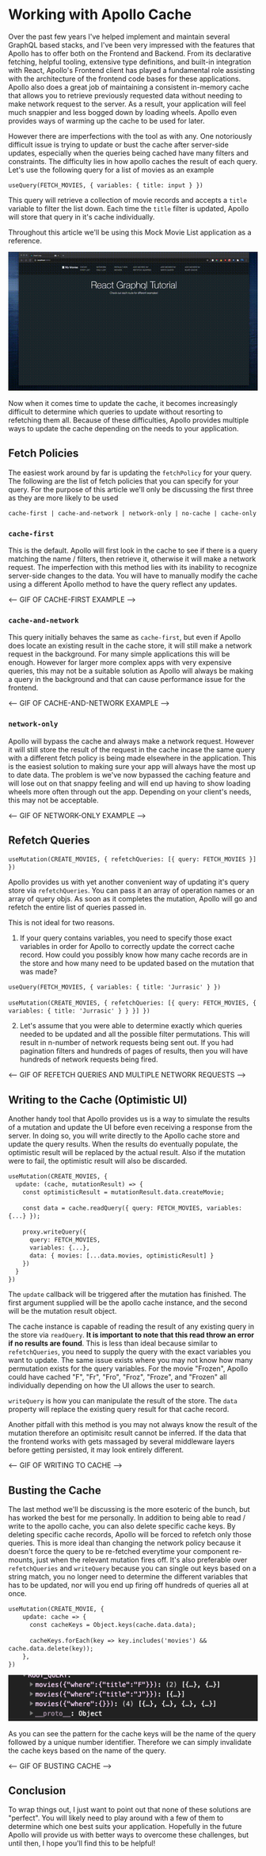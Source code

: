 # Working with Apollo Cache

Over the past few years I've helped implement and maintain several GraphQL based stacks, and I've been very impressed with the features that Apollo has to offer both on the Frontend and Backend. From its declarative fetching, helpful tooling, extensive type definitions, and built-in integration with React, Apollo's Frontend client has played a fundamental role assisting with the architecture of the frontend code bases for these applications. Apollo also does a great job of maintaining a consistent in-memory cache that allows you to retrieve previously requested data without needing to make network request to the server. As a result, your application will feel much snappier and less bogged down by loading wheels. Apollo even provides ways of warming up the cache to be used for later.

However there are imperfections with the tool as with any. One notoriously difficult issue is trying to update or bust the cache after server-side updates, especially when the queries being cached have many filters and constraints. The difficulty lies in how apollo caches the result of each query. Let's use the following query for a list of movies as an example

```
useQuery(FETCH_MOVIES, { variables: { title: input } })
```

This query will retrieve a collection of movie records and accepts a `title` variable to filter the list down. Each time the `title` filter is updated, Apollo will store that query in it's cache individually.

Throughout this article we'll be using this Mock Movie List application as a reference.

![](demo.gif)

Now when it comes time to update the cache, it becomes increasingly difficult to determine which queries to update without resorting to refetching them all. Because of these difficulties, Apollo provides multiple ways to update the cache depending on the needs to your application.

## Fetch Policies

The easiest work around by far is updating the `fetchPolicy` for your query. The following are the list of fetch policies that you can specify for your query. For the purpose of this article we'll only be discussing the first three as they are more likely to be used

```
cache-first | cache-and-network | network-only | no-cache | cache-only
```

### `cache-first`

This is the default. Apollo will first look in the cache to see if there is a query matching the name / filters, then retrieve it, otherwise it will make a network request. The imperfection with this method lies with its inability to recognize server-side changes to the data. You will have to manually modify the cache using a different Apollo method to have the query reflect any updates.

<-- GIF OF CACHE-FIRST EXAMPLE -->

### `cache-and-network`

This query initially behaves the same as `cache-first`, but even if Apollo does locate an existing result in the cache store, it will still make a network request in the background. For many simple applications this will be enough. However for larger more complex apps with very expensive queries, this may not be a suitable solution as Apollo will always be making a query in the background and that can cause performance issue for the frontend.

<-- GIF OF CACHE-AND-NETWORK EXAMPLE -->

### `network-only`

Apollo will bypass the cache and always make a network request. However it will still store the result of the request in the cache incase the same query with a different fetch policy is being made elsewhere in the application. This is the easiest solution to making sure your app will always have the most up to date data. The problem is we've now bypassed the caching feature and will lose out on that snappy feeling and will end up having to show loading wheels more often through out the app. Depending on your client's needs, this may not be acceptable.

<-- GIF OF NETWORK-ONLY EXAMPLE -->

## Refetch Queries

```
useMutation(CREATE_MOVIES, { refetchQueries: [{ query: FETCH_MOVIES }] })
```

Apollo provides us with yet another convenient way of updating it's query store via `refetchQueries`. You can pass it an array of operation names or an array of query objs. As soon as it completes the mutation, Apollo will go and refetch the entire list of queries passed in.

This is not ideal for two reasons.

1. If your query contains variables, you need to specify those exact variables in order for Apollo to correctly update the correct cache record. How could you possibly know how many cache records are in the store and how many need to be updated based on the mutation that was made?

```
useQuery(FETCH_MOVIES, { variables: { title: 'Jurrasic' } })

useMutation(CREATE_MOVIES, { refetchQueries: [{ query: FETCH_MOVIES, { variables: { title: 'Jurrasic' } } }] })
```

2. Let's assume that you were able to determine exactly which queries needed to be updated and all the possible filter permutations. This will result in n-number of network requests being sent out. If you had pagination filters and hundreds of pages of results, then you will have hundreds of network requests being fired.

<-- GIF OF REFETCH QUERIES AND MULTIPLE NETWORK REQUESTS -->

## Writing to the Cache (Optimistic UI)

Another handy tool that Apollo provides us is a way to simulate the results of a mutation and update the UI before even receiving a response from the server. In doing so, you will write directly to the Apollo cache store and update the query results. When the results do eventually populate, the optimistic result will be replaced by the actual result. Also if the mutation were to fail, the optimistic result will also be discarded.

```
useMutation(CREATE_MOVIES, {
  update: (cache, mutationResult) => {
    const optimisticResult = mutationResult.data.createMovie;

    const data = cache.readQuery({ query: FETCH_MOVIES, variables: {...} });

    proxy.writeQuery({
      query: FETCH_MOVIES,
      variables: {...},
      data: { movies: [...data.movies, optimisticResult] }
    })
  }
})
```

The `update` callback will be triggered after the mutation has finished. The first argument supplied will be the apollo cache instance, and the second will be the mutation result object.

The cache instance is capable of reading the result of any existing query in the store via `readQuery`. **It is important to note that this read throw an error if no results are found**. This is less than ideal because similar to `refetchQueries`, you need to supply the query with the exact variables you want to update. The same issue exists where you may not know how many permutation exists for the query variables. For the movie "Frozen", Apollo could have cached "F", "Fr", "Fro", "Froz", "Froze", and "Frozen" all individually depending on how the UI allows the user to search.

`writeQuery` is how you can manipulate the result of the store. The `data` property will replace the existing query result for that cache record.

Another pitfall with this method is you may not always know the result of the mutation therefore an optimisitc result cannot be inferred. If the data that the frontend works with gets massaged by several middleware layers before getting persisted, it may look entirely different.

<-- GIF OF WRITING TO CACHE -->

## Busting the Cache

The last method we'll be discussing is the more esoteric of the bunch, but has worked the best for me personally. In addition to being able to read / write to the apollo cache, you can also delete specific cache keys. By deleting specific cache records, Apollo will be forced to refetch only those queries. This is more ideal than changing the network policy because it doesn't force the query to be re-fetched everytime your component re-mounts, just when the relevant mutation fires off. It's also preferable over `refetchQueries` and `writeQuery` because you can single out keys based on a string match, you no longer need to determine the different variables that has to be updated, nor will you end up firing off hundreds of queries all at once.

```
useMutation(CREATE_MOVIE, {
    update: cache => {
      const cacheKeys = Object.keys(cache.data.data);

      cacheKeys.forEach(key => key.includes('movies') && cache.data.delete(key));
    },
})
```

![](cache-keys.png)

As you can see the pattern for the cache keys will be the name of the query followed by a unique number identifier. Therefore we can simply invalidate the cache keys based on the name of the query.

<-- GIF OF BUSTING CACHE -->

## Conclusion

To wrap things out, I just want to point out that none of these solutions are "perfect". You will likely need to play around with a few of them to determine which one best suits your application. Hopefully in the future Apollo will provide us with better ways to overcome these challenges, but until then, I hope you'll find this to be helpful!

